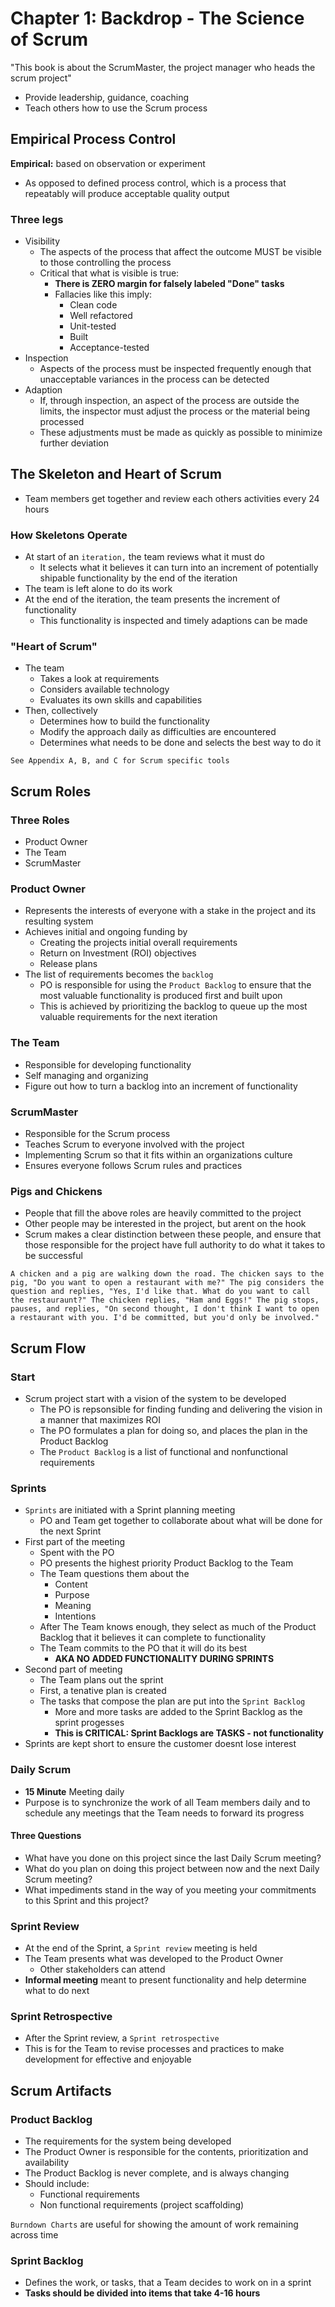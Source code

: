 # Chapter 1: Backdrop - The Science of Scrum

"This book is about the ScrumMaster, the project manager who heads the scrum project"

* Provide leadership, guidance, coaching
* Teach others how to use the Scrum process

## Empirical Process Control

**Empirical:** based on observation or experiment

* As opposed to defined process control, which is a process that repeatably will produce acceptable quality output

### Three legs

* Visibility
  * The aspects of the process that affect the outcome MUST be visible to those controlling the process
  * Critical that what is visible is true:
    * **There is ZERO margin for falsely labeled "Done" tasks**
    * Fallacies like this imply:
      * Clean code
      * Well refactored
      * Unit-tested
      * Built
      * Acceptance-tested
* Inspection
  * Aspects of the process must be inspected frequently enough that unacceptable variances in the process can be detected
* Adaption
  * If, through inspection, an aspect of the process are outside the limits, the inspector must adjust the process or the material being processed
  * These adjustments must be made as quickly as possible to minimize further deviation

## The Skeleton and Heart of Scrum

* Team members get together and review each others activities every 24 hours

### How Skeletons Operate

* At start of an `iteration,` the team reviews what it must do
  * It selects what it believes it can turn into an increment of potentially shipable functionality by the end of the iteration
* The team is left alone to do its work
* At the end of the iteration, the team presents the increment of functionality
  * This functionality is inspected and timely adaptions can be made

### "Heart of Scrum"

* The team
  * Takes a look at requirements
  * Considers available technology
  * Evaluates its own skills and capabilities
* Then, collectively
  * Determines how to build the functionality
  * Modify the approach daily as difficulties are encountered
  * Determines what needs to be done and selects the best way to do it

`See Appendix A, B, and C for Scrum specific tools`

## Scrum Roles

### Three Roles

* Product Owner
* The Team
* ScrumMaster

### Product Owner

* Represents the interests of everyone with a stake in the project and its resulting system
* Achieves initial and ongoing funding by
  * Creating the projects initial overall requirements
  * Return on Investment (ROI) objectives
  * Release plans
* The list of requirements becomes the `backlog`
  * PO is responsible for using the `Product Backlog` to ensure that the most valuable functionality is produced first and built upon
  * This is achieved by prioritizing the backlog to queue up the most valuable requirements for the next iteration

### The Team

* Responsible for developing functionality
* Self managing and organizing
* Figure out how to turn a backlog into an increment of functionality

### ScrumMaster

* Responsible for the Scrum process
* Teaches Scrum to everyone involved with the project
* Implementing Scrum so that it fits within an organizations culture
* Ensures everyone follows Scrum rules and practices

### Pigs and Chickens

* People that fill the above roles are heavily committed to the project
* Other people may be interested in the project, but arent on the hook
* Scrum makes a clear distinction between these people, and ensure that those responsible for the project have full authority to do what it takes to be successful

`A chicken and a pig are walking down the road. The chicken says to the pig, "Do you want to open a restaurant with me?" The pig considers the question and replies, "Yes, I'd like that. What do you want to call the restauraunt?" The chicken replies, "Ham and Eggs!" The pig stops, pauses, and replies, "On second thought, I don't think I want to open a restaurant with you. I'd be committed, but you'd only be involved."`

## Scrum Flow

### Start

* Scrum project start with a vision of the system to be developed
  * The PO is repsonsible for finding funding and delivering the vision in a manner that maximizes ROI
  * The PO formulates a plan for doing so, and places the plan in the Product Backlog
  * The `Product Backlog` is a list of functional and nonfunctional requirements

### Sprints

* `Sprints` are initiated with a Sprint planning meeting
  * PO and Team get together to collaborate about what will be done for the next Sprint
* First part of the meeting
  * Spent with the PO
  * PO presents the highest priority Product Backlog to the Team
  * The Team questions them about the
    * Content
    * Purpose
    * Meaning
    * Intentions
  * After The Team knows enough, they select as much of the Product Backlog that it believes it can complete to functionality
  * The Team commits to the PO that it will do its best
    * **AKA NO ADDED FUNCTIONALITY DURING SPRINTS**
* Second part of meeting
  * The Team plans out the sprint
  * First, a tenative plan is created
  * The tasks that compose the plan are put into the `Sprint Backlog`
    * More and more tasks are added to the Sprint Backlog as the sprint progesses
    * **This is CRITICAL: Sprint Backlogs are TASKS - not functionality**
* Sprints are kept short to ensure the customer doesnt lose interest

### Daily Scrum

* **15 Minute** Meeting daily
* Purpose is to synchronize the work of all Team members daily and to schedule any meetings that the Team needs to forward its progress

#### Three Questions

* What have you done on this project since the last Daily Scrum meeting?
* What do you plan on doing this project between now and the next Daily Scrum meeting?
* What impediments stand in the way of you meeting your commitments to this Sprint and this project?

### Sprint Review

* At the end of the Sprint, a `Sprint review` meeting is held
* The Team presents what was developed to the Product Owner
  * Other stakeholders can attend
* **Informal meeting** meant to present functionality and help determine what to do next

### Sprint Retrospective

* After the Sprint review, a `Sprint retrospective`
* This is for the Team to revise processes and practices to make development for effective and enjoyable

## Scrum Artifacts

### Product Backlog

* The requirements for the system being developed
* The Product Owner is responsible for the contents, prioritization and availability
* The Product Backlog is never complete, and is always changing
* Should include:
  * Functional requirements
  * Non functional requirements (project scaffolding)

`Burndown Charts` are useful for showing the amount of work remaining across time

### Sprint Backlog

* Defines the work, or tasks, that a Team decides to work on in a sprint
* **Tasks should be divided into items that take 4-16 hours**
